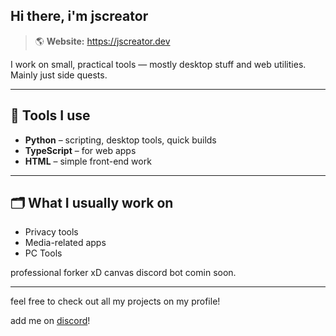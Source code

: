## Hi there, i'm jscreator
> 🌎 **Website:** https://jscreator.dev

I work on small, practical tools — mostly desktop stuff and web utilities. Mainly just side quests.

---

## 🧰 Tools I use

- **Python** – scripting, desktop tools, quick builds
- **TypeScript** – for web apps
- **HTML** – simple front-end work 

---

## 🗂️ What I usually work on

- Privacy tools 
- Media-related apps
- PC Tools 

professional forker xD
canvas discord bot comin soon. 

---

feel free to check out all my projects on my profile!

add me on [discord](https://discord.com/users/821763511281123444)! 
